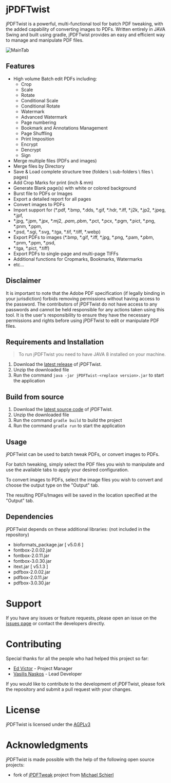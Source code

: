 # jPDFTwist

jPDFTwist is a powerful, multi-functional tool for batch PDF tweaking, with the added capability of converting images to PDFs. Written entirely in JAVA Swing and built using gradle, jPDFTwist provides an easy and efficient way to manage and manipulate PDF files.

![MainTab](https://user-images.githubusercontent.com/6230644/215322434-6ee34c1d-0bda-4463-a40e-52d48301085e.png)

## Features

* High volume Batch edit PDFs including:
  * Crop
  * Scale
  * Rotate
  * Conditional Scale
  * Conditional Rotate
  * Watermark
  * Advanced Watermark
  * Page numbering
  * Bookmark and Annotations Management
  * Page Shuffling
  * Print Imposition
  * Encrypt
  * Dencrypt
  * Sign
* Merge multiple files (PDFs and images)
* Merge files by Directory
* Save & Load complete structure tree (folders \ sub-folders \ files \ pages)
* Add Crop Marks for print (inch & mm)
* Generate Blank page(s) with white or colored background
* Burst file to PDFs or Images
* Export a detailed report for all pages
* Convert images to PDFs
* Import support for (*.pdf, *.bmp, *.dds, *.gif, *.hdr, *.iff, *.j2k, *.jp2, *.jpeg, *.jpf,
* *.jpg, *.jpm, *.jpx, *.mj2, *.pam,*.pbm, *.pct, *.pcx, *.pgm, *.pict, *.png, *.pnm, *.ppm,
* *.psd, *.sgi, *.svg, *.tga, *.tif, *.tiff, *.webp)
* Export PDFs to images (*.bmp, *.gif, *.iff, *.jpg, *.png, *.pam, *.pbm, *.pnm, *.ppm, *.psd,
* *.tga, *.pict, *.tiff)
* Export PDFs to single-page and multi-page TIFFs
* Additional functions for Cropmarks, Bookmarks, Watermarks
* etc...

## Disclaimer

It is important to note that the Adobe PDF specification (if legally binding in your jurisdiction) forbids removing permissions without having access to the password. The contributors of jPDFTwist do not have access to any passwords and cannot be held responsible for any actions taken using this tool. It is the user's responsibility to ensure they have the necessary permissions and rights before using jPDFTwist to edit or manipulate PDF files.

## Requirements and Installation

> To run jPDFTwist you need to have JAVA 8 installed on your machine.

1. Download the [latest release](https://github.com/xlance-github/jPDFTwist/releases) of jPDFTwist.
2. Unzip the downloaded file
3. Run the command `java -jar jPDFTwist-<replace version>.jar` to start the application

## Build from source

1. Download the [latest source code](https://github.com/xlance-github/jPDFTwist/archive/refs/heads/main.zip) of jPDFTwist.
2. Unzip the downloaded file
3. Run the command `gradle build` to build the project
4. Run the command `gradle run` to start the application

## Usage

jPDFTwist can be used to batch tweak PDFs, or convert images to PDFs.

For batch tweaking, simply select the PDF files you wish to manipulate and use the available tabs to apply your desired configuration.

To convert images to PDFs, select the image files you wish to convert and choose the output type on the "Output" tab.

The resulting PDFs/Images will be saved in the location specified at the "Output" tab.

## Dependencies

jPDFTwist depends on these additional libraries:
(not included in the repository)

* bioformats_package.jar  [ v5.0.6 ]
* fontbox-2.0.02.jar
* fontbox-2.0.11.jar
* fontbox-3.0.30.jar
* itext.jar  [ v5.1.3 ]
* pdfbox-2.0.02.jar
* pdfbox-2.0.11.jar
* pdfbox-3.0.30.jar

# Support

If you have any issues or feature requests, please open an issue on the [issues page](https://github.com/xlance-github/jPDFTwist/issues) or contact the developers directly.

# Contributing

Special thanks for all the people who had helped this project so far:

* [Ed Victor](https://github.com/xlance-github) - Project Manager
* [Vasilis Naskos](https://github.com/vnaskos) - Lead Developer

If you would like to contribute to the development of jPDFTwist, please fork the repository and submit a pull request with your changes.

# License

jPDFTwist is licensed under the [AGPLv3](LICENSE)

# Acknowledgments

jPDFTwist is made possible with the help of the following open source projects:

* fork of [jPDFTweak](https://jpdftweak.sourceforge.net/) project from [Michael Schierl](https://sourceforge.net/u/schierlm/profile/)
